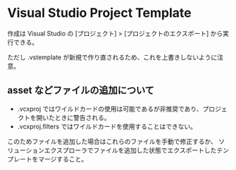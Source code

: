 Visual Studio Project Template
==========

作成は Visual Studio の [プロジェクト] > [プロジェクトのエクスポート] から実行できる。

ただし .vstemplate が新規で作り直されるため、これを上書きしないように注意。


asset などファイルの追加について
----------

- .vcxproj ではワイルドカードの使用は可能であるが非推奨であり、プロジェクトを開いたときに警告される。
- .vcxproj.filters ではワイルドカードを使用することはできない。

このためファイルを追加した場合はこれらのファイルを手動で修正するか、
ソリューションエクスプローラでファイルを追加した状態でエクスポートしたテンプレートをマージすること。

